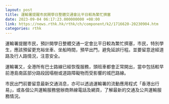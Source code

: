 ```yaml
---
layout: post
title: 運輸署提醒市民開學日整體交通會比平日較為繁忙擠塞
date: 2023-09-04 06:17:23.000000000 +08:00
link: https://news.rthk.hk/rthk/ch/component/k2/1716620-20230904.htm
categories: rthk
---
```


運輸署提醒市民，預計開學日整體交通一定會比平日較為繁忙擠塞，市民，特別學生，應該預留更充裕坐車、坐船時間，預早出門，避免延誤行程。並要留意途經道路及行人路情況，注意安全。

運輸署又，全港所有巴士路線已經恢復服務，頭班車都會正常開出，當中包括較早前港島南區部分路段因塌樹或道路障礙物而受影響的城巴路線。

市民出門前要留意最新交通消息，亦可以透過運輸署的流動應用程式「香港出行易」，或各個公共運輸服務營辦商熱線電話及網頁，了解最新的交通及公共運輸服務情況。
